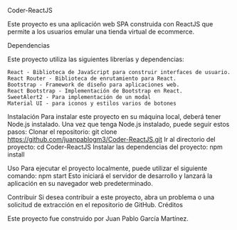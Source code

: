 Coder-ReactJS

Este proyecto es una aplicación web SPA construida con ReactJS que permite a los usuarios emular una tienda virtual de ecommerce.


Dependencias

Este proyecto utiliza las siguientes librerías y dependencias:

    React - Biblioteca de JavaScript para construir interfaces de usuario.
    React Router - Biblioteca de enrutamiento para React.
    Bootstrap - Framework de diseño para aplicaciones web.
    React Bootstrap - Implementación de Bootstrap en React.
    SweetAlert2 - Para implementación de un modal
    Material UI - para iconos y estilos varios de botones

Instalación
Para instalar este proyecto en su máquina local, deberá tener Node.js instalado. Una vez que tenga Node.js instalado, puede seguir estos pasos:
    Clonar el repositorio: git clone https://github.com/juanpablogm3/Coder-ReactJS.git
    Ir al directorio del proyecto: cd Coder-ReactJS
    Instalar las dependencias del proyecto: npm install

Uso
Para ejecutar el proyecto localmente, puede utilizar el siguiente comando: npm start
Esto iniciará el servidor de desarrollo y lanzará la aplicación en su navegador web predeterminado.

Contribuir
Si desea contribuir a este proyecto, abra un problema o una solicitud de extracción en el repositorio de GitHub.
Créditos

Este proyecto fue construido por Juan Pablo García Martínez.